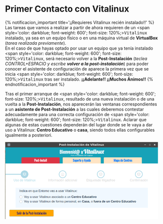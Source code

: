 # Primer Contacto con Vitalinux

{% notificacion_important title='¡¡Requieres Vitalinux recién instalado!!' %}
Las tareas que vamos a realizar a partir de ahora requieren de un <span style='color: darkblue; font-weight: 600'; font-size: 120%;><tt>Vitalinux</tt></span> instalado, ya sea en un equipo físico o en una máquina virtual de <b>VirtualBox</b> (<i>tarea realizada previamente</i>).
<br>
En el caso de que hayas optado por usar un equipo que ya tenía instalado <span style='color: darkblue; font-weight: 600'; font-size: 120%;><tt>Vitalinux</tt></span>, será necesario volver a la <b>Post-Instalación</b> (<i>teclea CONTROL+ESPACIO y escribe <b>volver a la  post-instalación</b></i>) para poder conocer el asistente de configuración de aparece la primera vez que se inicia <span style='color: darkblue; font-weight: 600'; font-size: 120%;><tt>Vitalinux</tt></span> tras ser instalado. <b>¡¡Adelante!! ¡¡Muchos Ánimos!!</b>
{% endnotificacion_important %}

Tras el primer arranque de <span style='color: darkblue; font-weight: 600'; font-size: 120%;><tt>Vitalinux</tt></span>, resultado de una nueva instalación o de una vuelta a la <b>Post-Instalación</b>, nos aparecerán las ventanas correspondientes a un **asistente de Post-Instalación** a las cuales deberemos contestar adecuadamente para una correcta configuración de <span style='color: darkblue; font-weight: 600'; font-size: 120%;><tt>Vitalinux</tt></span>.  Aclarar que algunas de estas cuestiones dependerán del lugar donde se le vaya a dar uso a Vitalinux: **Centro Educativo** o **casa**, siendo todos ellas configurables igualmente a posteriori.

<!-- ![Informaremos desde donde se usará Vitalinux: Centro Educativo o Casa](../img/Post-instalacion-1.2.png) -->
![Informaremos desde donde se usará Vitalinux: Centro Educativo o Casa](../img/vitalinux-2-postinstalacion-dialogo1.png)
